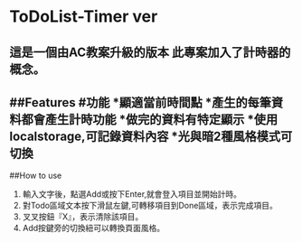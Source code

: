 # ToDoList-Timer ver
**這是一個由AC教案升級的版本**
此專案加入了計時器的概念。
---
##Features
#功能
*顯適當前時間點
*產生的每筆資料都會產生計時功能
*做完的資料有特定顯示
*使用localstorage,可記錄資料內容
*光與暗2種風格模式可切換
---
##How to use
1. 輸入文字後，點選Add或按下Enter,就會登入項目並開始計時。
2. 對Todo區域文本按下滑鼠左鍵,可轉移項目到Done區域，表示完成項目。
3. 叉叉按鈕『X』，表示清除該項目。
4. Add按鍵旁的切換紐可以轉換頁面風格。
